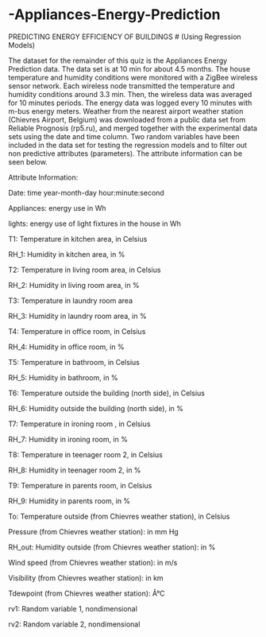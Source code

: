 # -Appliances-Energy-Prediction
PREDICTING ENERGY EFFICIENCY OF BUILDINGS # (Using Regression Models)


The dataset for the remainder of this quiz is the Appliances Energy Prediction data. The data set is at 10 min for about 4.5 months. The house temperature and humidity conditions were monitored with a ZigBee wireless sensor network. Each wireless node transmitted the temperature and humidity conditions around 3.3 min. Then, the wireless data was averaged for 10 minutes periods. The energy data was logged every 10 minutes with m-bus energy meters. Weather from the nearest airport weather station (Chievres Airport, Belgium) was downloaded from a public data set from Reliable Prognosis (rp5.ru), and merged together with the experimental data sets using the date and time column. Two random variables have been included in the data set for testing the regression models and to filter out non predictive attributes (parameters). The attribute information can be seen below.

Attribute Information:

Date: time year-month-day hour:minute:second

Appliances: energy use in Wh

lights: energy use of light fixtures in the house in Wh

T1: Temperature in kitchen area, in Celsius

RH_1: Humidity in kitchen area, in %

T2: Temperature in living room area, in Celsius

RH_2: Humidity in living room area, in %

T3: Temperature in laundry room area

RH_3:  Humidity in laundry room area, in %

T4: Temperature in office room, in Celsius

RH_4: Humidity in office room, in %

T5: Temperature in bathroom, in Celsius

RH_5: Humidity in bathroom, in %

T6: Temperature outside the building (north side), in Celsius

RH_6: Humidity outside the building (north side), in %

T7: Temperature in ironing room , in Celsius

RH_7: Humidity in ironing room, in %

T8: Temperature in teenager room 2, in Celsius

RH_8: Humidity in teenager room 2, in %

T9: Temperature in parents room, in Celsius

RH_9: Humidity in parents room, in %

To: Temperature outside (from Chievres weather station), in Celsius

Pressure (from Chievres weather station): in mm Hg

RH_out: Humidity outside (from Chievres weather station): in %

Wind speed (from Chievres weather station): in m/s

Visibility (from Chievres weather station): in km

Tdewpoint (from Chievres weather station): Â°C

rv1: Random variable 1, nondimensional

rv2: Random variable 2, nondimensional
